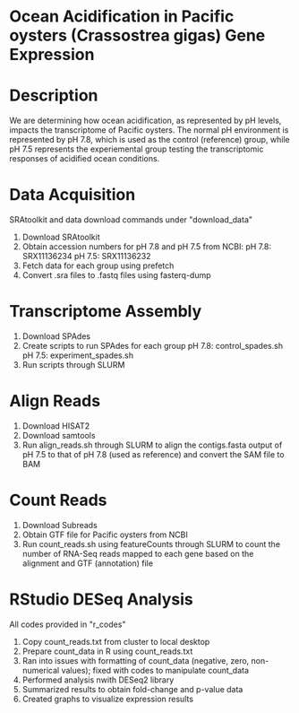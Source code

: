 # Ocean Acidification in Pacific oysters (Crassostrea gigas) Gene Expression

# Description
We are determining how ocean acidification, as represented by pH levels, impacts the transcriptome of Pacific oysters. The normal pH environment is represented by pH 7.8, which is used as the control (reference) group, while pH 7.5 represents the experiemental group testing the transcriptomic responses of acidified ocean conditions.

# Data Acquisition
SRAtoolkit and data download commands under "download_data"
1. Download SRAtoolkit
2. Obtain accession numbers for pH 7.8 and pH 7.5 from NCBI:
pH 7.8: SRX11136234
pH 7.5: SRX11136232
3. Fetch data for each group using prefetch
4. Convert .sra files to .fastq files using fasterq-dump

# Transcriptome Assembly
1. Download SPAdes
2. Create scripts to run SPAdes for each group
pH 7.8: control_spades.sh
pH 7.5: experiment_spades.sh
3. Run scripts through SLURM

# Align Reads
1. Download HISAT2
2. Download samtools
3. Run align_reads.sh through SLURM to align the contigs.fasta output of pH 7.5 to that of pH 7.8 (used as reference) and convert the SAM file to BAM

# Count Reads
1. Download Subreads
2. Obtain GTF file for Pacific oysters from NCBI
3. Run count_reads.sh using featureCounts through SLURM to count the number of RNA-Seq reads mapped to each gene based on the alignment and GTF (annotation) file  

# RStudio DESeq Analysis
All codes provided in "r_codes"
1. Copy count_reads.txt from cluster to local desktop
2. Prepare count_data in R using count_reads.txt
3. Ran into issues with formatting of count_data (negative, zero, non-numerical values); fixed with codes to manipulate count_data
4. Performed analysis nwith DESeq2 library 
5. Summarized results to obtain fold-change and p-value data
6. Created graphs to visualize expression results
